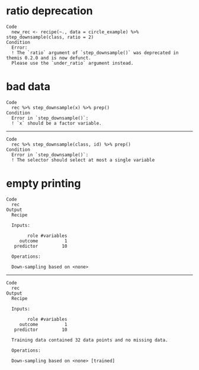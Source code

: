 # ratio deprecation

    Code
      new_rec <- recipe(~., data = circle_example) %>% step_downsample(class, ratio = 2)
    Condition
      Error:
      ! The `ratio` argument of `step_downsample()` was deprecated in themis 0.2.0 and is now defunct.
      Please use the `under_ratio` argument instead.

# bad data

    Code
      rec %>% step_downsample(x) %>% prep()
    Condition
      Error in `step_downsample()`:
      ! `x` should be a factor variable.

---

    Code
      rec %>% step_downsample(class, id) %>% prep()
    Condition
      Error in `step_downsample()`:
      ! The selector should select at most a single variable

# empty printing

    Code
      rec
    Output
      Recipe
      
      Inputs:
      
            role #variables
         outcome          1
       predictor         10
      
      Operations:
      
      Down-sampling based on <none>

---

    Code
      rec
    Output
      Recipe
      
      Inputs:
      
            role #variables
         outcome          1
       predictor         10
      
      Training data contained 32 data points and no missing data.
      
      Operations:
      
      Down-sampling based on <none> [trained]

